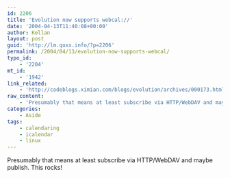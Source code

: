 ```yaml
---
id: 2206
title: 'Evolution now supports webcal://'
date: '2004-04-13T11:40:08+00:00'
author: Kellan
layout: post
guid: 'http://lm.quxx.info/?p=2206'
permalink: /2004/04/13/evolution-now-supports-webcal/
typo_id:
    - '2204'
mt_id:
    - '1942'
link_related:
    - 'http://codeblogs.ximian.com/blogs/evolution/archives/000173.html'
raw_content:
    - 'Presumably that means at least subscribe via HTTP/WebDAV and maybe publish.  This rocks!'
categories:
    - Aside
tags:
    - calendaring
    - icalendar
    - linux
---
```


Presumably that means at least subscribe via HTTP/WebDAV and maybe publish. This rocks!